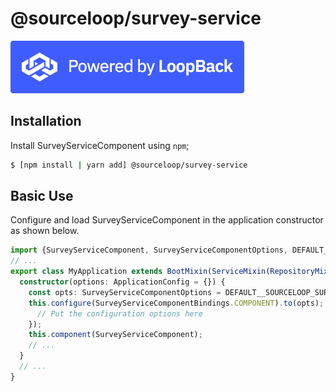 # @sourceloop/survey-service

[![LoopBack](https://github.com/loopbackio/loopback-next/raw/master/docs/site/imgs/branding/Powered-by-LoopBack-Badge-(blue)-@2x.png)](http://loopback.io/)

## Installation

Install SurveyServiceComponent using `npm`;

```sh
$ [npm install | yarn add] @sourceloop/survey-service
```

## Basic Use

Configure and load SurveyServiceComponent in the application constructor
as shown below.

```ts
import {SurveyServiceComponent, SurveyServiceComponentOptions, DEFAULT__SOURCELOOP_SURVEY_SERVICE_OPTIONS} from '@sourceloop/survey-service';
// ...
export class MyApplication extends BootMixin(ServiceMixin(RepositoryMixin(RestApplication))) {
  constructor(options: ApplicationConfig = {}) {
    const opts: SurveyServiceComponentOptions = DEFAULT__SOURCELOOP_SURVEY_SERVICE_OPTIONS;
    this.configure(SurveyServiceComponentBindings.COMPONENT).to(opts);
      // Put the configuration options here
    });
    this.component(SurveyServiceComponent);
    // ...
  }
  // ...
}
```

